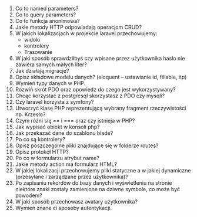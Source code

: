 1. Co to named parameters? 
2. Co to query parameters? 
2. Co to funkcja anonimowa? 
2. Jakie metody HTTP odpowiadają operacjom CRUD? 
2. W jakich lokalizacjach w projekcie laravel przechowujemy: 
    - widoki 
    - kontrolery 
    - Trasowanie 
2. W jaki sposób sprawdziłbyś czy wpisane przez użytkownika hasło nie zawiera samych małych liter? 
2. Jak działają migracje? 
2. Opisz składowe modelu danych? (eloquent – ustawianie id, fillable, itp) 
2. Wymień typy danych w PHP. 
2. Rozwiń skrót PDO oraz opowiedz do czego jest wykorzystywany? 
2. Chcąc korzystać z postgresql skorzystasz z PDO czy mysqli? 
2. Czy laravel korzysta z symfony? 
2. Utworzyć klasę PHP reprezentującą wybrany fragment rzeczywistości np. Krzesło? 
2. Czym różni się == i  === oraz czy istnieja w PHP? 
2. Jak wypisać obiekt w konsoli php? 
2. Jak przekazać dane do szablonu blade? 
2. Po co są kontrolery? 
2. Opisz poszczególne pliki znajdujące się w folderze routes? 
2. Opisz protokół HTTP? 
2. Po co w formularzu atrybut name? 
2. Jakie metody action ma formularz HTML? 
2. W jakiej lokalizacji przechowujemy pliki statyczne a w jakiej dynamiczne (przesyłane i zarządzane przez użytkownika)? 
2. Po zapisaniu rekordów do bazy danych i wyświetleniu na stronie niektóre znaki zostały zamienione na dziwne symbole, co może być powodem? 
2. W jaki sposób przechowasz avatary użytkownika? 
2. Wymień znane ci sposoby autentykacji. 
